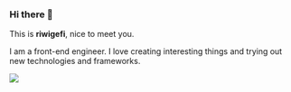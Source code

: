 ### Hi there 👋

<!--
**riwigefi/riwigefi** is a ✨ _special_ ✨ repository because its `README.md` (this file) appears on your GitHub profile.

Here are some ideas to get you started:

- 🔭 I’m currently working on ...
- 🌱 I’m currently learning ...
- 👯 I’m looking to collaborate on ...
- 🤔 I’m looking for help with ...
- 💬 Ask me about ...
- 📫 How to reach me: ...
- 😄 Pronouns: ...
- ⚡ Fun fact: ...
-->


This is **riwigefi**, nice to meet you.

I am a front-end engineer. I love creating interesting things and trying out new technologies and frameworks.

 <img src="https://github-readme-stats.vercel.app/api?username=riwigefi&show_icons=true&count_private=true&theme=dark" />
